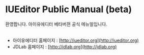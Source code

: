 # IUEditor Public Manual (beta)
환영합니다. 아이유에디터 베타버젼 공식 메뉴얼입니다.
<br /><br />

* 아이유에디터 홈페이지 : [http://iueditor.org](http://iueditor.org)
* JDLab 홈페이지 : [http://jdlab.org](http://jdlab.org)
